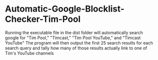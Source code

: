# Automatic-Google-Blocklist-Checker-Tim-Pool
Running the executable file in the dist folder will automatically search google for "Tim Pool," "Timcast," "Tim Pool YouTube," and "Timcast YouTube"
The program will then output the first 25 search results for each search query and tally how many of those results actually link to
one of Tim's YouTube channels
